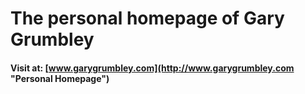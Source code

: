 # The personal homepage of Gary Grumbley

#### Visit at: [www.garygrumbley.com](http://www.garygrumbley.com "Personal Homepage")
